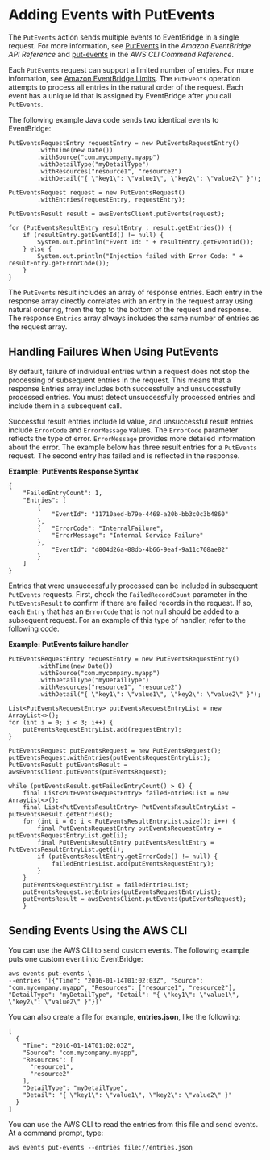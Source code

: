 # Adding Events with PutEvents<a name="add-events-putevents"></a>

The `PutEvents` action sends multiple events to EventBridge in a single request\. For more information, see [PutEvents](https://docs.aws.amazon.com/eventbridge/latest/APIReference/API_PutEvents.html) in the *Amazon EventBridge API Reference* and [put\-events](https://docs.aws.amazon.com/cli/latest/reference/events/put-events.html) in the *AWS CLI Command Reference*\.

Each `PutEvents` request can support a limited number of entries\. For more information, see [Amazon EventBridge Limits](cloudwatch-limits-eventbridge.md)\. The `PutEvents` operation attempts to process all entries in the natural order of the request\. Each event has a unique id that is assigned by EventBridge after you call `PutEvents`\.

The following example Java code sends two identical events to EventBridge:

```
PutEventsRequestEntry requestEntry = new PutEventsRequestEntry()
        .withTime(new Date())
        .withSource("com.mycompany.myapp")
        .withDetailType("myDetailType")
        .withResources("resource1", "resource2")
        .withDetail("{ \"key1\": \"value1\", \"key2\": \"value2\" }");

PutEventsRequest request = new PutEventsRequest()
        .withEntries(requestEntry, requestEntry);

PutEventsResult result = awsEventsClient.putEvents(request);

for (PutEventsResultEntry resultEntry : result.getEntries()) {
    if (resultEntry.getEventId() != null) {
        System.out.println("Event Id: " + resultEntry.getEventId());
    } else {
        System.out.println("Injection failed with Error Code: " + resultEntry.getErrorCode());
    }
}
```

The `PutEvents` result includes an array of response entries\. Each entry in the response array directly correlates with an entry in the request array using natural ordering, from the top to the bottom of the request and response\. The response `Entries` array always includes the same number of entries as the request array\.

## Handling Failures When Using PutEvents<a name="failure-handling"></a>

By default, failure of individual entries within a request does not stop the processing of subsequent entries in the request\. This means that a response Entries array includes both successfully and unsuccessfully processed entries\. You must detect unsuccessfully processed entries and include them in a subsequent call\.

Successful result entries include Id value, and unsuccessful result entries include `ErrorCode` and `ErrorMessage` values\. The `ErrorCode` parameter reflects the type of error\. `ErrorMessage` provides more detailed information about the error\. The example below has three result entries for a `PutEvents` request\. The second entry has failed and is reflected in the response\.

**Example: PutEvents Response Syntax**

```
{
    "FailedEntryCount": 1, 
    "Entries": [
        {
            "EventId": "11710aed-b79e-4468-a20b-bb3c0c3b4860"
        },
        {   "ErrorCode": "InternalFailure",
            "ErrorMessage": "Internal Service Failure"
        }, 
            "EventId": "d804d26a-88db-4b66-9eaf-9a11c708ae82"
        }
    ]
}
```

Entries that were unsuccessfully processed can be included in subsequent `PutEvents` requests\. First, check the `FailedRecordCount` parameter in the `PutEventsResult` to confirm if there are failed records in the request\. If so, each `Entry` that has an `ErrorCode` that is not null should be added to a subsequent request\. For an example of this type of handler, refer to the following code\.

**Example: PutEvents failure handler**

```
PutEventsRequestEntry requestEntry = new PutEventsRequestEntry()
        .withTime(new Date())
        .withSource("com.mycompany.myapp")
        .withDetailType("myDetailType")
        .withResources("resource1", "resource2")
        .withDetail("{ \"key1\": \"value1\", \"key2\": \"value2\" }");

List<PutEventsRequestEntry> putEventsRequestEntryList = new ArrayList<>();
for (int i = 0; i < 3; i++) {
    putEventsRequestEntryList.add(requestEntry);
}

PutEventsRequest putEventsRequest = new PutEventsRequest();
putEventsRequest.withEntries(putEventsRequestEntryList);
PutEventsResult putEventsResult = awsEventsClient.putEvents(putEventsRequest);

while (putEventsResult.getFailedEntryCount() > 0) {
    final List<PutEventsRequestEntry> failedEntriesList = new ArrayList<>();
    final List<PutEventsResultEntry> PutEventsResultEntryList = putEventsResult.getEntries();
    for (int i = 0; i < PutEventsResultEntryList.size(); i++) {
        final PutEventsRequestEntry putEventsRequestEntry = putEventsRequestEntryList.get(i);
        final PutEventsResultEntry putEventsResultEntry = PutEventsResultEntryList.get(i);
        if (putEventsResultEntry.getErrorCode() != null) {
            failedEntriesList.add(putEventsRequestEntry);
        }
    }
    putEventsRequestEntryList = failedEntriesList;
    putEventsRequest.setEntries(putEventsRequestEntryList);
    putEventsResult = awsEventsClient.putEvents(putEventsRequest);
    }
```

## Sending Events Using the AWS CLI<a name="send-events-aws-cli"></a>

You can use the AWS CLI to send custom events\. The following example puts one custom event into EventBridge:

```
aws events put-events \
--entries '[{"Time": "2016-01-14T01:02:03Z", "Source": "com.mycompany.myapp", "Resources": ["resource1", "resource2"], "DetailType": "myDetailType", "Detail": "{ \"key1\": \"value1\", \"key2\": \"value2\" }"}]'
```

You can also create a file for example, **entries\.json**, like the following:

```
[
  {
    "Time": "2016-01-14T01:02:03Z",
    "Source": "com.mycompany.myapp",
    "Resources": [
      "resource1",
      "resource2"
    ],
    "DetailType": "myDetailType",
    "Detail": "{ \"key1\": \"value1\", \"key2\": \"value2\" }"
  }
]
```

You can use the AWS CLI to read the entries from this file and send events\. At a command prompt, type:

```
aws events put-events --entries file://entries.json
```